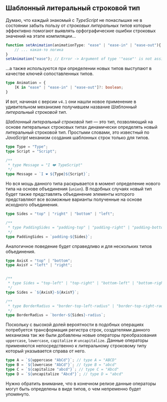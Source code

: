 ## Шаблонный литеральный строковой тип

Думаю, что каждый знакомый с _TypeScript_ не понаслышке не в состоянии забыть пользу от _строковых литеральных типов_ которые эффективно помогают выявлять орфографические ошибки строковых значений на этапе компиляции...

`````ts
function setAnimation(animationType: "ease" | "ease-in" | "ease-out"){
    // ... какая-то логика
}
setAnimation("ease"); // Error -> Argument of type '"ease"' is not assignable to parameter of type '"ease" | "ease-in" | "ease-out"'.
`````

...а также используются при определении новых типов выступают в качестве ключей сопоставленных типов.

`````ts
type Animation = {
    [K in "ease" | "ease-in" | "ease-out"]?: boolean;
}
`````

И вот, начиная с версии `v4.1` они нашли новое применение в удивительном механизме получившем название _Шаблонный литеральный строковой тип_.

_Шаблонный литеральный строковой тип_ — это тип, позволяющий на основе литеральных строковых типах динамически определять новый литеральный строковой тип. Простыми словами, это известный по _JavaScript_ механизм создания шаблонных строк только для типов.

`````ts
type Type = "Type";
type Script = "Script";

/**
 * type Message = "I ❤️ TypeScript"
 */
type Message = `I ❤️ ${Type}${Script}`;
`````

Но вся мощь данного типа раскрывается в момент определение нового типа на основе объединения (`union`). В подобных случаях новый тип будет также представлять объединение элементы которого представляют все возможные варианты полученные на основе исходного объединения. 

`````ts
type Sides = "top" | "right" | "bottom" | "left";

/**
 * type PaddingSides = "padding-top" | "padding-right" | "padding-bottom" | "padding-left"
 */
type PaddingSides = `padding-${Sides}`;
`````

Аналогичное поведение будет справедливо и для нескольких типов объединения.

`````ts
type AxisX = "top" | "bottom";
type AxisY = "left" | "right";


/**
 * type Sides = "top-left" | "top-right" | "bottom-left" | "bottom-right"
 */
type Sides = `${AxisX}-${AxisY}`;

/**
 * type BorderRadius = "border-top-left-radius" | "border-top-right-radius" | "border-bottom-left-radius" | "border-bottom-right-radius"
 */
type BorderRadius = `border-${Sides}-radius`;
`````

Поскольку с высокой долей вероятности в подобных операциях потребуется трансформация регистра строк, создателями данного механизма так же были добавлены новые операторы преобразования `uppercase`, `lowercase`, `capitalize` и `uncapitalize`. Данные операторы применяются непосредственно к литеральному строковому типу который указывается справа от него.

`````ts
type A = `${uppercase "AbCd"}`; // type A = "ABCD"
type B = `${lowercase "AbCd"}`; // type B = "abcd"
type C = `${capitalize "abcd"}`; // type C = "Abcd"
type D = `${uncapitalize "Abcd"}`; // type D = "abcd"
`````

Нужно обратить внимание, что в конечном релизе данные операторы могут быть определены в виде типов, о чем непременно будет упомянуто.
